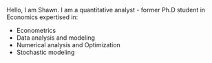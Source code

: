 
Hello, I am Shawn. I am a quantitative analyst - former Ph.D student in Economics expertised in:
 * Econometrics
 * Data analysis and modeling
 * Numerical analysis and Optimization
 * Stochastic modeling
